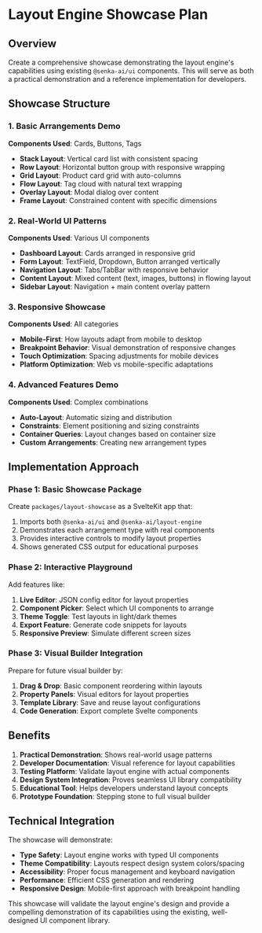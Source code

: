 # Layout Engine Showcase Plan

## Overview

Create a comprehensive showcase demonstrating the layout engine's capabilities using existing `@senka-ai/ui` components. This will serve as both a practical demonstration and a reference implementation for developers.

## Showcase Structure

### 1. Basic Arrangements Demo

**Components Used**: Cards, Buttons, Tags

- **Stack Layout**: Vertical card list with consistent spacing
- **Row Layout**: Horizontal button group with responsive wrapping
- **Grid Layout**: Product card grid with auto-columns
- **Flow Layout**: Tag cloud with natural text wrapping
- **Overlay Layout**: Modal dialog over content
- **Frame Layout**: Constrained content with specific dimensions

### 2. Real-World UI Patterns

**Components Used**: Various UI components

- **Dashboard Layout**: Cards arranged in responsive grid
- **Form Layout**: TextField, Dropdown, Button arranged vertically
- **Navigation Layout**: Tabs/TabBar with responsive behavior
- **Content Layout**: Mixed content (text, images, buttons) in flowing layout
- **Sidebar Layout**: Navigation + main content overlay pattern

### 3. Responsive Showcase

**Components Used**: All categories

- **Mobile-First**: How layouts adapt from mobile to desktop
- **Breakpoint Behavior**: Visual demonstration of responsive changes
- **Touch Optimization**: Spacing adjustments for mobile devices
- **Platform Optimization**: Web vs mobile-specific adaptations

### 4. Advanced Features Demo

**Components Used**: Complex combinations

- **Auto-Layout**: Automatic sizing and distribution
- **Constraints**: Element positioning and sizing constraints
- **Container Queries**: Layout changes based on container size
- **Custom Arrangements**: Creating new arrangement types

## Implementation Approach

### Phase 1: Basic Showcase Package

Create `packages/layout-showcase` as a SvelteKit app that:

1. Imports both `@senka-ai/ui` and `@senka-ai/layout-engine`
2. Demonstrates each arrangement type with real components
3. Provides interactive controls to modify layout properties
4. Shows generated CSS output for educational purposes

### Phase 2: Interactive Playground

Add features like:

1. **Live Editor**: JSON config editor for layout properties
2. **Component Picker**: Select which UI components to arrange
3. **Theme Toggle**: Test layouts in light/dark themes
4. **Export Feature**: Generate code snippets for layouts
5. **Responsive Preview**: Simulate different screen sizes

### Phase 3: Visual Builder Integration

Prepare for future visual builder by:

1. **Drag & Drop**: Basic component reordering within layouts
2. **Property Panels**: Visual editors for layout properties
3. **Template Library**: Save and reuse layout configurations
4. **Code Generation**: Export complete Svelte components

## Benefits

1. **Practical Demonstration**: Shows real-world usage patterns
2. **Developer Documentation**: Visual reference for layout capabilities
3. **Testing Platform**: Validate layout engine with actual components
4. **Design System Integration**: Proves seamless UI library compatibility
5. **Educational Tool**: Helps developers understand layout concepts
6. **Prototype Foundation**: Stepping stone to full visual builder

## Technical Integration

The showcase will demonstrate:

- **Type Safety**: Layout engine works with typed UI components
- **Theme Compatibility**: Layouts respect design system colors/spacing
- **Accessibility**: Proper focus management and keyboard navigation
- **Performance**: Efficient CSS generation and rendering
- **Responsive Design**: Mobile-first approach with breakpoint handling

This showcase will validate the layout engine's design and provide a compelling demonstration of its capabilities using the existing, well-designed UI component library.
